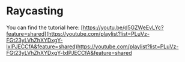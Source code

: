 # Raycasting

You can find the tutorial here:
[https://youtu.be/d5GZWeEvLYc?feature=shared](https://youtube.com/playlist?list=PLuVz-FGt23yLVhZhXYDxgY-lxIPJECCfA&feature=shared)https://youtube.com/playlist?list=PLuVz-FGt23yLVhZhXYDxgY-lxIPJECCfA&feature=shared
